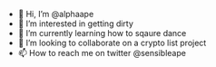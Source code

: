 - 👋 Hi, I’m @alphaape
- 👀 I’m interested in getting dirty 
- 🌱 I’m currently learning how to sqaure dance
- 💞️ I’m looking to collaborate on a crypto list project
- 📫 How to reach me on twitter @sensibleape

<!---
alphaape/alphaape is a ✨ special ✨ repository because its `README.md` (this file) appears on your GitHub profile.
You can click the Preview link to take a look at your changes.
--->
